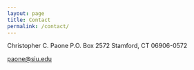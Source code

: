 ```yaml
---
layout: page
title: Contact
permalink: /contact/
---
```


Christopher C. Paone
P.O. Box 2572
Stamford, CT 06906-0572

paone@siu.edu

